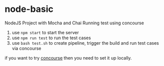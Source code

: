 # node-basic
NodeJS Project with Mocha and Chai Running test using concourse

1. use `npm start` to start the server
2. use `npm run test` to run the test cases 
3. use `bash test.sh` to create pipeline, trigger the build and run test cases via concourse

if you want to try [concourse](https://concoursetutorial.com/) then you need to set it up locally.

